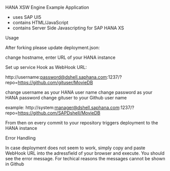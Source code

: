 HANA XSW Engine Example Application

- uses SAP UI5 
- contains HTML/JavaScript
- contains Server Side Javascripting for SAP HANA XS


Usage

After forking please update deployment.json:

change hostname, enter URL of your HANA instance


Set up service Hook as WebHook URL:

http://username:password@dshell.saphana.com:1237/?repo=https://github.com/gituser/MovieDB

change username as your HANA user name
change password as your HANA password 
change gituser to your Github user name

example: http://system:manager@dshell.saphana.com:1237/?repo=https://github.com/SAPDshell/MovieDB

From then on every commit to your repository triggers deployment to the HANA instance

Error Handling

In case deployment does not seem to work, simply copy and paste WebHook URL into the adressfield of your browser and execute. You should see the error message. For techical reasons the messages cannot be shown in Github
